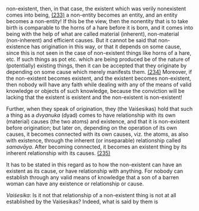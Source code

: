 non-existent, then, in that case, the existent which was verily nonexistent comes into being, [\(233\)](#page--1-0) a non-entity becomes an entity, and an entity becomes a non-entity! If this be the view, then the nonentity that is to take birth is comparable to the horns of a hare before it is born, and it comes into being with the help of what are called material (inherent), non-material (non-inherent) and efficient causes. But it cannot be said that non-existence has origination in this way, or that it depends on some cause, since this is not seen in the case of non-existent things like horns of a hare, etc. If such things as pot etc. which are being produced be of the nature of (potentially) existing things, then it can be accepted that they originate by depending on some cause which merely manifests them. [\(234\)](#page--1-1) Moreover, if the non-existent becomes existent, and the existent becomes non-existent, then nobody will have any faith while dealing with any of the means of valid knowledge or objects of such knowledge, because the conviction will be lacking that the existent is existent and the non-existent is non-existent!

Further, when they speak of origination, they (the Vaiśesikas) hold that such a thing as a *dvyanuka* (dyad) comes to have relationship with its own (material) causes (the two atoms) and existence, and that it is non-existent before origination; but later on, depending on the operation of its own causes, it becomes connected with its own causes, viz. the atoms, as also with existence, through the inherent (or inseparable) relationship called *samavāya*. After becoming connected, it becomes an existent thing by its inherent relationship with its causes. [\(235\)](#page--1-2)

It has to be stated in this regard as to how the non-existent can have an existent as its cause, or have relationship with anything. For nobody can establish through any valid means of knowledge that a son of a barren woman can have any existence or relationship or cause.

*Vaiśesika*: Is it not that relationship of a non-existent thing is not at all established by the Vaiśesikas? Indeed, what is said by them is